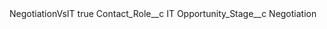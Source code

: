 <?xml version="1.0" encoding="UTF-8"?>
<CustomMetadata xmlns="http://soap.sforce.com/2006/04/metadata" xmlns:xsi="http://www.w3.org/2001/XMLSchema-instance" xmlns:xsd="http://www.w3.org/2001/XMLSchema">
    <label>NegotiationVsIT</label>
    <protected>true</protected>
    <values>
        <field>Contact_Role__c</field>
        <value xsi:type="xsd:string">IT</value>
    </values>
    <values>
        <field>Opportunity_Stage__c</field>
        <value xsi:type="xsd:string">Negotiation</value>
    </values>
</CustomMetadata>
